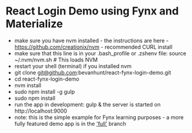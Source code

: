 # React Login Demo using Fynx and Materialize

- make sure you have nvm installed - the instructions are here - https://github.com/creationix/nvm - recommended CURL install
- make sure that this line is in your .bash_profile or .zshenv file: source ~/.nvm/nvm.sh  # This loads NVM
- restart your shell (terminal) if you installed nvm
- git clone git@github.com:bevanhunt/react-fynx-login-demo.git
- cd react-fynx-login-demo
- nvm install
- sudo npm install -g gulp
- sudo npm install
- run the app in development: gulp & the server is started on http://localhost:9000
- note: this is the simple example for Fynx learning purposes - a more fully featured demo app is in the ['full'](https://github.com/bevanhunt/react-fynx-login-demo/tree/full) branch